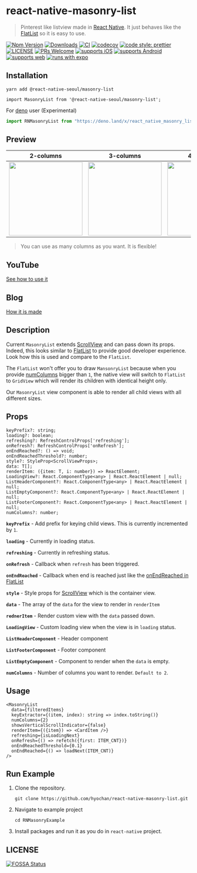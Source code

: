 # react-native-masonry-list

> Pinterest like listview made in [React Native](https://reactnative.dev). It just behaves like the [FlatList](https://reactnative.dev/docs/next/flatlist) so it is easy to use.

[![Npm Version](http://img.shields.io/npm/v/@react-native-seoul/masonry-list.svg?style=flat-square)](https://npmjs.org/package/@react-native-seoul/masonry-list)
[![Downloads](http://img.shields.io/npm/dm/@react-native-seoul/masonry-list.svg?style=flat-square)](https://npmjs.org/package/@react-native-seoul/masonry-list)
[![CI](https://github.com/hyochan/react-native-masonry-list/actions/workflows/ci.yml/badge.svg)](https://github.com/hyochan/react-native-masonry-list/actions/workflows/ci.yml)
[![codecov](https://codecov.io/gh/hyochan/react-native-masonry-list/branch/master/graph/badge.svg?token=MSQVHOV57A)](https://codecov.io/gh/hyochan/react-native-masonry-list)
[![code style: prettier](https://img.shields.io/badge/code_style-prettier-ff69b4.svg?style=flat-square)](https://github.com/prettier/prettier)
[![LICENSE](http://img.shields.io/npm/l/@react-native-seoul/masonry-list.svg?style=flat-square)](https://npmjs.org/package/@react-native-seoul/masonry-list)
[![PRs Welcome](https://img.shields.io/badge/PRs-welcome-brightgreen.svg?style=flat-square)](CONTRIBUTING.md)
[![supports iOS](https://img.shields.io/badge/iOS-4630EB.svg?style=flat-square&logo=APPLE&labelColor=999999&logoColor=fff)](https://itunes.apple.com/app/apple-store/id982107779)
[![supports Android](https://img.shields.io/badge/Android-4630EB.svg?style=flat-square&logo=ANDROID&labelColor=A4C639&logoColor=fff)](https://play.google.com/store/apps/details?id=host.exp.exponent&referrer=www)
[![supports web](https://img.shields.io/badge/web-4630EB.svg?style=flat-square&logo=GOOGLE-CHROME&labelColor=4285F4&logoColor=fff)](https://docs.expo.io/workflow/web/)
[![runs with expo](https://img.shields.io/badge/Runs%20with%20Expo-000.svg?style=flat&logo=EXPO&labelColor=ffffff&logoColor=000)](https://github.com/expo/expo)

## Installation

```
yarn add @react-native-seoul/masonry-list
```

```tsx
import MasonryList from '@react-native-seoul/masonry-list';
```

For [deno](https://deno.land) user (Experimental)
```ts
import RNMasonryList from "https://deno.land/x/react_native_masonry_list/index.ts";
```

## Preview

| 2-columns | 3-columns | 4-columns |
|------------|:-----------:|:-----------:|
|<img src="https://user-images.githubusercontent.com/27461460/116809803-f170e680-ab7a-11eb-8f16-e28a3ab0c741.gif" width=200/>|<img src="https://user-images.githubusercontent.com/27461460/116815966-08bfcc00-ab9b-11eb-9b9f-5928484217d9.gif" width=200/>|<img src="https://user-images.githubusercontent.com/27461460/116815949-f6459280-ab9a-11eb-8434-85f3cc834202.gif" width=200/>|

> You can use as many columns as you want. It is flexible!

## YouTube

[See how to use it](https://www.youtube.com/watch?v=QxSKAcKKW_Q)

## Blog
[How it is made](https://dooboolab.medium.com/react-native-masonry-list-a5365647f2c1)

## Description

Current `MasonryList` extends [ScrollView](https://reactnative.dev/docs/next/scrollview) and can pass down its props. Indeed, this looks similar to [FlatList](https://reactnative.dev/docs/next/flatlist) to provide good developer experience. Look how this is used and compare to the `FlatList`.

The `FlatList` won't offer you to draw `MansonryList` because when you provide [numColumns](https://reactnative.dev/docs/next/flatlist#numcolumns) bigger than `1`, the native view will switch to `FlatList` to `GridView` which will render its children with identical height only.

Our `MasonryList` view component is able to render all child views with all different sizes.

## Props

```tsx
keyPrefix?: string;
loading?: boolean;
refreshing?: RefreshControlProps['refreshing'];
onRefresh?: RefreshControlProps['onRefresh'];
onEndReached?: () => void;
onEndReachedThreshold?: number;
style?: StyleProp<ScrollViewProps>;
data: T[];
renderItem: ({item: T, i: number}) => ReactElement;
LoadingView?: React.ComponentType<any> | React.ReactElement | null;
ListHeaderComponent?: React.ComponentType<any> | React.ReactElement | null;
ListEmptyComponent?: React.ComponentType<any> | React.ReactElement | null;
ListFooterComponent?: React.ComponentType<any> | React.ReactElement | null;
numColumns?: number;
```

**`keyPrefix`** -             Add prefix for keying child views. This is currently incremented by `1`.

**`loading`** -             Currently in loading status.

**`refreshing`** -          Currently in refreshing status.

**`onRefresh`** -           Callback when `refresh` has been triggered.

**`onEndReached`** -        Callback when end is reached just like the [onEndReached in FlatList](https://reactnative.dev/docs/flatlist#onendreached)

**`style`** -               Style props for [ScrollView](https://reactnative.dev/docs/next/scrollview) which is the container view.

**`data`** -                The array of the `data` for the view to render in `renderItem`

**`rednerItem`** -          Render custom view with the `data` passed down.

**`LoadingView`** -         Custom loading view when the view is in `loading` status.

**`ListHeaderComponent`** - Header component

**`ListFooterComponent`** - Footer component

**`ListEmptyComponent`** -  Component to render when the `data` is empty.

**`numColumns`** -          Number of columns you want to render. `Default to 2`.


## Usage

```tsx
<MasonryList
  data={filteredItems}
  keyExtractor={(item, index): string => index.toString()}
  numColumns={2}
  showsVerticalScrollIndicator={false}
  renderItem={({item}) => <CardItem />}
  refreshing={isLoadingNext}
  onRefresh={() => refetch({first: ITEM_CNT})}
  onEndReachedThreshold={0.1}
  onEndReached={() => loadNext(ITEM_CNT)}
/>
```


## Run Example
1. Clone the repository.

    ```
    git clone https://github.com/hyochan/react-native-masonry-list.git
    ```
    
2. Navigate to example project

    ```
    cd RNMasonryExample
    ```

3. Install packages and run it as you do in `react-native` project.


## LICENSE
[![FOSSA Status](https://app.fossa.com/api/projects/git%2Bgithub.com%2Fhyochan%2Freact-native-masonry-list.svg?type=large)](https://app.fossa.com/projects/git%2Bgithub.com%2Fhyochan%2Freact-native-masonry-list?ref=badge_large)
